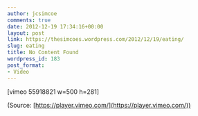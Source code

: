 ```yaml
---
author: jcsimcoe
comments: true
date: 2012-12-19 17:34:16+00:00
layout: post
link: https://thesimcoes.wordpress.com/2012/12/19/eating/
slug: eating
title: No Content Found
wordpress_id: 183
post_format:
- Video
---
```


[vimeo 55918821 w=500 h=281]


(Source: [https://player.vimeo.com/](https://player.vimeo.com/))

